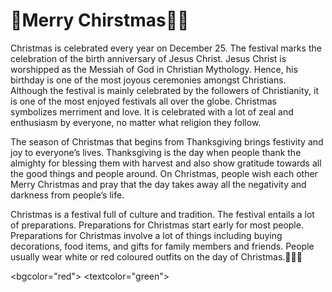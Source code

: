 <h1>🎄Merry Chirstmas🎅🏻</h1>
Christmas is celebrated every year on December 25. The festival marks the celebration of the birth anniversary of Jesus Christ. Jesus Christ is worshipped as the Messiah of God in Christian Mythology. Hence, his birthday is one of the most joyous ceremonies amongst Christians. Although the festival is mainly celebrated by the followers of Christianity, it is one of the most enjoyed festivals all over the globe. Christmas symbolizes merriment and love. It is celebrated with a lot of zeal and enthusiasm by everyone, no matter what religion they follow. 


The season of Christmas that begins from Thanksgiving brings festivity and joy to everyone’s lives. Thanksgiving is the day when people thank the almighty for blessing them with harvest and also show gratitude towards all the good things and people around. On Christmas, people wish each other Merry Christmas and pray that the day takes away all the negativity and darkness from people’s life. 


Christmas is a festival full of culture and tradition. The festival entails a lot of preparations. Preparations for Christmas start early for most people. Preparations for Christmas involve a lot of things including buying decorations, food items, and gifts for family members and friends. People usually wear white or red coloured outfits on the day of Christmas.🎄🎄🎄 

<bgcolor="red">
<textcolor="green">
